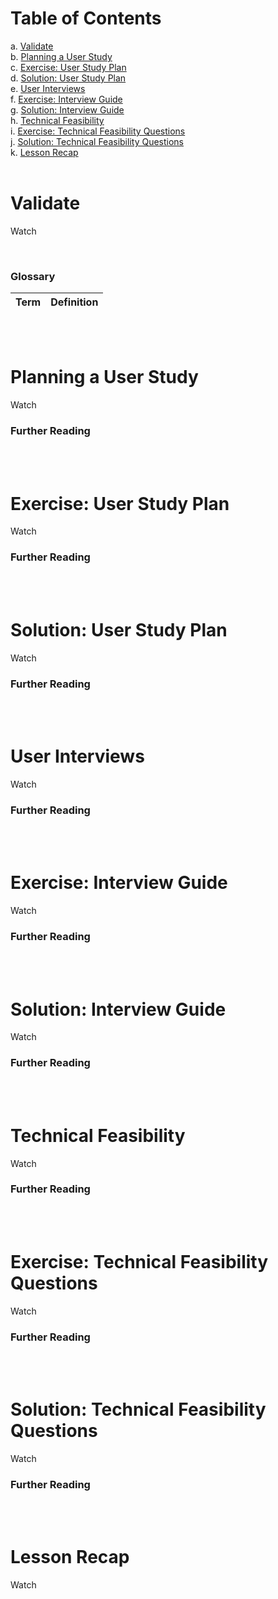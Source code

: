 # Table of Contents

a. [Validate](#Validate) <br>
b. [Planning a User Study](#Planning-a-User-Study) <br>
c. [Exercise: User Study Plan](#Exercise:-User-Study-Plan) <br>
d. [Solution: User Study Plan](#Solution:-User-Study-Plan) <br>
e. [User Interviews](#User-Interviews) <br>
f. [Exercise: Interview Guide](#Exercise:-Interview-Guide) <br>
g. [Solution: Interview Guide](#Solution:-Interview-Guide) <br>
h. [Technical Feasibility](#Technical-Feasibility) <br>
i. [Exercise: Technical Feasibility Questions](#Exercise:-Technical-Feasibility-Questions) <br>
j. [Solution: Technical Feasibility Questions](#Solution:-Technical-Feasibility-Questions) <br>
k. [Lesson Recap](#Lesson-Recap) <br>
<br>

# Validate

Watch []()

<br>

### Glossary

| Term | Definition |
| ---- | ---------- |


<br>
<br>

# Planning a User Study

Watch []()

### Further Reading

[]()

<br>
<br>

# Exercise: User Study Plan

Watch []()

### Further Reading

[]()

<br>
<br>

# Solution: User Study Plan

Watch []()

### Further Reading

[]()

<br>
<br>

# User Interviews

Watch []()

### Further Reading

[]()

<br>
<br>

# Exercise: Interview Guide

Watch []()

### Further Reading

[]()

<br>
<br>

# Solution: Interview Guide

Watch []()

### Further Reading

[]()

<br>
<br>

# Technical Feasibility

Watch []()

### Further Reading

[]()

<br>
<br>

# Exercise: Technical Feasibility Questions

Watch []()

### Further Reading

[]()

<br>
<br>

# Solution: Technical Feasibility Questions

Watch []()

### Further Reading

[]()

<br>
<br>

# Lesson Recap

Watch []()



<br>
<br>